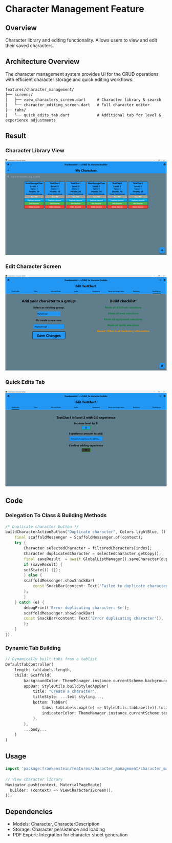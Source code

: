# Character Management Feature

## Overview
Character library and editing functionality. Allows users to view and edit their saved characters.

## Architecture Overview

The character management system provides UI for the  CRUD operations with efficient character storage and quick editing workflows:

```
features/character_management/
├── screens/
│   ├── view_characters_screen.dart     # Character library & search
│   └── character_editing_screen.dart   # Full character editor
├── tabs/
│   └── quick_edits_tab.dart            # Additional tab for level & experience adjustments
```

## Result
### Character Library View
![Character library screen](../../../docs/images/character_management/character_management_screen.png)

### Edit Character Screen
![Edit character screen](../../../docs/images/character_management/character_edit_screen.png)

### Quick Edits Tab
![Quick edits tab](../../../docs/images/character_management/quick_edits_tab.png)

## Code
### Delegation To Class & Building Methods
```dart
/* Duplicate character button */
buildCharacterActionButton("Duplicate character", Colors.lightBlue, () async {
    final scaffoldMessenger = ScaffoldMessenger.of(context);
    try {
        Character selectedCharacter = filteredCharacters[index];
        Character duplicatedCharacter = selectedCharacter.getCopy();
        final saveResult  = await GlobalListManager().saveCharacter(duplicatedCharacter);
        if (saveResult) {
        setState(() {});
        } else {
        scaffoldMessenger.showSnackBar(
            const SnackBar(content: Text('Failed to duplicate character')),
        );
        }
    } catch (e) {
        debugPrint('Error duplicating character: $e');
        scaffoldMessenger.showSnackBar(
        const SnackBar(content: Text('Error duplicating character')),
        );
    }
}),
```

### Dynamic Tab Building
```dart
// Dynamically built tabs from a tablist
DefaultTabController(
    length: tabLabels.length,
    child: Scaffold(
        backgroundColor: ThemeManager.instance.currentScheme.backgroundColour,
        appBar: StyleUtils.buildStyledAppBar(
            title: "Create a character",
            titleStyle: ...text styling...,
            bottom: TabBar(
                tabs: tabLabels.map((e) => StyleUtils.tabLabel(e)).toList(),
                indicatorColor: ThemeManager.instance.currentScheme.textColour,
            ),
        ),
        ...body...
    )
)
```

## Usage
```dart
import 'package:frankenstein/features/character_management/character_management.dart';

// View character library
Navigator.push(context, MaterialPageRoute(
  builder: (context) => ViewCharactersScreen(),
));
```

## Dependencies
- Models: Character, CharacterDescription
- Storage: Character persistence and loading
- PDF Export: Integration for character sheet generation
